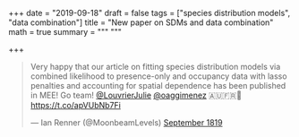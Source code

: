 +++
date = "2019-09-18"
draft = false
tags = ["species distribution models", "data combination"]
title = "New paper on SDMs and data combination"
math = true
summary = """
"""

+++

<blockquote class="twitter-tweet"><p lang="en" dir="ltr">Very happy that our article on fitting species distribution models via combined likelihood to presence-only and occupancy data with lasso penalties and accounting for spatial dependence has been published in MEE! Go team! <a href="https://twitter.com/LouvrierJulie?ref_src=twsrc%5Etfw">@LouvrierJulie</a> <a href="https://twitter.com/oaggimenez?ref_src=twsrc%5Etfw">@oaggimenez</a> 🇦🇺🇫🇷🧀<a href="https://t.co/apVUbNb7Fi">https://t.co/apVUbNb7Fi</a></p>&mdash; Ian Renner (@MoonbeamLevels) <a href="https://twitter.com/MoonbeamLevels/status/1174176044695379969?ref_src=twsrc%5Etfw">September 1819</a></blockquote> <script async src="https://platform.twitter.com/widgets.js" charset="utf-8"></script> 
